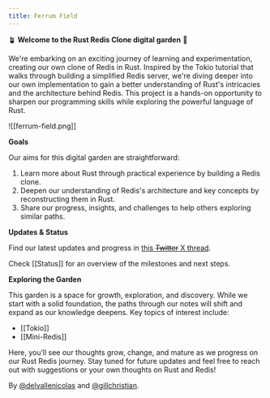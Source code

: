 ```yaml
---
title: Ferrum Field
---
```


🪴 **Welcome to the Rust Redis Clone digital garden** 🦀

We're embarking on an exciting journey of learning and experimentation, creating our own clone of Redis in Rust. Inspired by the Tokio tutorial that walks through building a simplified Redis server, we're diving deeper into our own implementation to gain a better understanding of Rust's intricacies and the architecture behind Redis. This project is a hands-on opportunity to sharpen our programming skills while exploring the powerful language of Rust.

![[ferrum-field.png]]

**Goals**

Our aims for this digital garden are straightforward:

1. Learn more about Rust through practical experience by building a Redis clone.
2. Deepen our understanding of Redis's architecture and key concepts by reconstructing them in Rust.
3. Share our progress, insights, and challenges to help others exploring similar paths.

**Updates & Status**

Find our latest updates and progress in [this ~~Twitter~~ X thread](https://x.com/gillchristian/status/1784527143952609395).

Check [[Status]] for an overview of the milestones and next steps.

**Exploring the Garden**

This garden is a space for growth, exploration, and discovery. While we start with a solid foundation, the paths through our notes will shift and expand as our knowledge deepens. Key topics of interest include:

- [[Tokio]]
- [[Mini-Redis]]

Here, you’ll see our thoughts grow, change, and mature as we progress on our Rust Redis journey. Stay tuned for future updates and feel free to reach out with suggestions or your own thoughts on Rust and Redis!

By [@delvallenicolas](https://twitter.com/delvallenicolas) and [@gillchristian](https://twitter.com/gillchristian).
